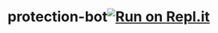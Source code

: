 # protection-bot[![Run on Repl.it](https://repl.it/badge/github/yosif11/protection-bot)](https://repl.it/github/yosif11/protection-bot)